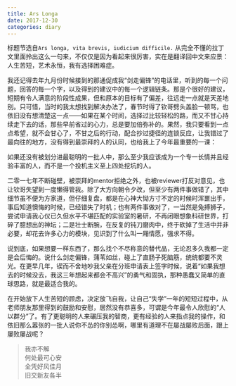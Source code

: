 ```yaml
---
title: Ars Longa
date: 2017-12-30
categories: diary
---
```


标题节选自`Ars longa, vita brevis, iudicium difficile.` 从完全不懂的拉丁文里面拎出这么一句来，不仅仅是因为看起来很厉害，实在是翻译回中文来应景：人生苦短，艺术永恒，我有选择困难症。

我还记得去年九月份时候接到的那通促成我“剑走偏锋”的电话里，听到的每一个问题，回答的每一个字，以及得到的建议中的每一个逻辑链条。那是个很好的建议，短期有令人满意的阶段性成果，但和原本的目标有了偏差，往远走一点就是天差地别。只可惜，当时的我太想找到解决办法了，春节时得了钦哥劈头盖脸一顿骂，也依旧没有想清楚这一点——如果在某个时间，选择过比较轻松的路，而又不甘心持续走下去的话，那些早前省过的心力，总是要加倍弥补的。果然，我只要看到一点点希望，就不会甘心了，不甘之后的行动，配合抄过捷径的连锁反应，让我错过了最向往的地方，没有得到最崇拜的人的认同，也给我上了今年最重要的一课：

如果还没有被划分进最聪明的一批人中，那么至少我应该成为一个专一长情并且经验丰富的人，而不是一个投机主义至上四处挖坑的人。

二零一七年不断碰壁，被崇拜的mentor拒绝之外，也被reviewer打反对意见，也让钦哥失望到一度懒得管我。除了大方向朝令夕改，但至少有两件事做错了，其中细节虽不便为方家道，但仔细复盘，都是在心神大恸方寸不定的时候时浑噩出手，事后知道懊悔的时候，已经错失了时机；也有两件事做对了，一当然是兔搏狮子，尝试申请我心仪已久但水平不堪匹配的实验室的暑研，不再闭眼想象科研世界，打碎了臆想出的神坛；二是壮士断腕，在反复的钝刀磨肉中，终于砍掉了生活中并非必要，却花去许多心力的模块，见识到了什么叫一厢情愿，强求不得。

说到底，如果想要一样东西了，那么找个不尽称意的替代品，无论忍多久我都一定是会后悔的。说什么剑走偏锋，蒲苇如丝，碰上了直肠子死脑筋，统统都要不灵光。在更早几年，锲而不舍地吵我父亲在分班申请表上签字时候，说着“如果我想去的时候没去，我这三年想起来都会不高兴”的勇气和固执，那种愚蠢又简单的直球思路，就是最适合我的。

在开始放下人生苦短的顾虑，决定放飞自我，让自己“失学”一年的短短过程中，从老师朋友那里得到的鼓励和安慰，居然没有恭喜多，可谓是今年最令人欣慰的“人以群分”了。有了更聪明的人来碾压我的智商，更有经验的人来指点我的操作，和依旧那么嚣张的一批人说你不怂的你别怂啊，哪里有道理不在屡战屡败后面，跟上屡败屡战呢？

> 我亦不解  
> 何处最可心安  
> 全凭好风佳月  
> 旧交新友各半  